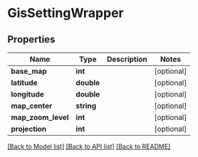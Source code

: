 # GisSettingWrapper

## Properties
Name | Type | Description | Notes
------------ | ------------- | ------------- | -------------
**base_map** | **int** |  | [optional] 
**latitude** | **double** |  | [optional] 
**longitude** | **double** |  | [optional] 
**map_center** | **string** |  | [optional] 
**map_zoom_level** | **int** |  | [optional] 
**projection** | **int** |  | [optional] 

[[Back to Model list]](../README.md#documentation-for-models) [[Back to API list]](../README.md#documentation-for-api-endpoints) [[Back to README]](../README.md)


